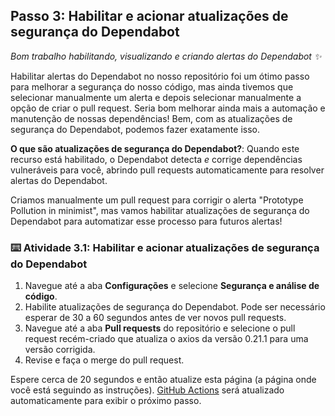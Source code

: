 ## Passo 3: Habilitar e acionar atualizações de segurança do Dependabot

_Bom trabalho habilitando, visualizando e criando alertas do Dependabot :sparkles:_

Habilitar alertas do Dependabot no nosso repositório foi um ótimo passo para melhorar a segurança do nosso código, mas ainda tivemos que selecionar manualmente um alerta e depois selecionar manualmente a opção de criar o pull request. Seria bom melhorar ainda mais a automação e manutenção de nossas dependências! Bem, com as atualizações de segurança do Dependabot, podemos fazer exatamente isso.

**O que são atualizações de segurança do Dependabot?**: Quando este recurso está habilitado, o Dependabot detecta *e* corrige dependências vulneráveis para você, abrindo pull requests automaticamente para resolver alertas do Dependabot.

Criamos manualmente um pull request para corrigir o alerta "Prototype Pollution in minimist", mas vamos habilitar atualizações de segurança do Dependabot para automatizar esse processo para futuros alertas!

### :keyboard: Atividade 3.1: Habilitar e acionar atualizações de segurança do Dependabot

1. Navegue até a aba **Configurações** e selecione **Segurança e análise de código**.
2. Habilite atualizações de segurança do Dependabot. Pode ser necessário esperar de 30 a 60 segundos antes de ver novos pull requests.
3. Navegue até a aba **Pull requests** do repositório e selecione o pull request recém-criado que atualiza o axios da versão 0.21.1 para uma versão corrigida.
4. Revise e faça o merge do pull request.

Espere cerca de 20 segundos e então atualize esta página (a página onde você está seguindo as instruções). [GitHub Actions](https://docs.github.com/en/actions) será atualizado automaticamente para exibir o próximo passo.
